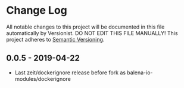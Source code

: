 # Change Log

All notable changes to this project will be documented in this file
automatically by Versionist. DO NOT EDIT THIS FILE MANUALLY!
This project adheres to [Semantic Versioning](http://semver.org/).

## 0.0.5 - 2019-04-22

* Last zeit/dockerignore release before fork as balena-io-modules/dockerignore
